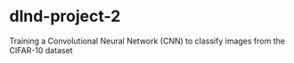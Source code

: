# dlnd-project-2
Training a Convolutional Neural Network (CNN) to classify images from the CIFAR-10 dataset
